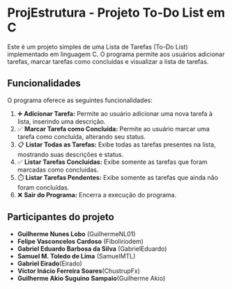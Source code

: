 # ProjEstrutura - Projeto To-Do List em C

Este é um projeto simples de uma Lista de Tarefas (To-Do List) implementado em linguagem C. O programa permite aos usuários adicionar tarefas, marcar tarefas como concluídas e visualizar a lista de tarefas.

## Funcionalidades

O programa oferece as seguintes funcionalidades:

1. ➕ **Adicionar Tarefa:** Permite ao usuário adicionar uma nova tarefa à lista, inserindo uma descrição.
2. ✅ **Marcar Tarefa como Concluída:** Permite ao usuário marcar uma tarefa como concluída, alterando seu status.
3. 📋 **Listar Todas as Tarefas:** Exibe todas as tarefas presentes na lista, mostrando suas descrições e status.
4. ✅ **Listar Tarefas Concluídas:** Exibe somente as tarefas que foram marcadas como concluídas.
5. ⏱️ **Listar Tarefas Pendentes:** Exibe somente as tarefas que ainda não foram concluídas.
6. ❌ **Sair do Programa:** Encerra a execução do programa.

## Participantes do projeto

- **Guilherme Nunes Lobo** (GuilhermeNL01)
- **Felipe Vasconcelos Cardoso** (Fiboliriodem)
- **Gabriel Eduardo Barbosa da Silva** (GabrielEduardo)
- **Samuel M. Toledo de Lima** (SamuelMTL)
- **Gabriel Eirado**(Eirado)
- **Victor Inácio Ferreira Soares**(ChustrupFx)
- **Guilherme Akio Suguino Sampaio**(Guilherme Akio)



